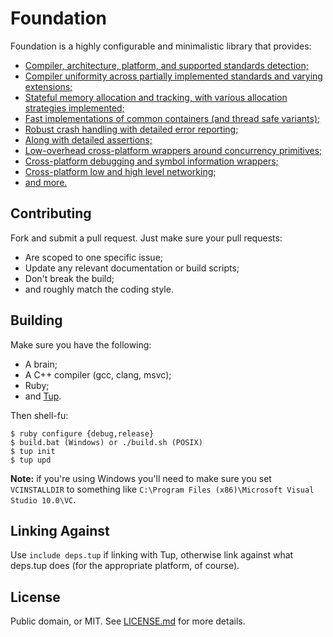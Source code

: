 # Foundation

Foundation is a highly configurable and minimalistic library that provides:

  * [Compiler, architecture, platform, and supported standards detection;](include/foundation/detect.h)
  * [Compiler uniformity across partially implemented standards and varying extensions;](include/foundation/compat.h)
  * [Stateful memory allocation and tracking, with various allocation strategies implemented;](include/foundation/allocator.h)
  * [Fast implementations of common containers (and thread safe variants);](include/foundation/containers.h)
  * [Robust crash handling with detailed error reporting;](include/foundation/crash_handler.h)
  * [Along with detailed assertions;](include/foundation/assert.h)
  * [Low-overhead cross-platform wrappers around concurrency primitives;](include/foundation/concurrency.h)
  * [Cross-platform debugging and symbol information wrappers;](include/foundation/debug_info.h)
  * [Cross-platform low and high level networking;](include/foundation/network.h)
  * [and more.](docs/)

Contributing
---

Fork and submit a pull request. Just make sure your pull requests:

  * Are scoped to one specific issue;
  * Update any relevant documentation or build scripts;
  * Don't break the build;
  * and roughly match the coding style.

Building
---

Make sure you have the following:

  * A brain;
  * A C++ compiler (gcc, clang, msvc);
  * Ruby;
  * and [Tup](https://github.com/gittup/tup).

Then shell-fu:

```
$ ruby configure {debug,release}
$ build.bat (Windows) or ./build.sh (POSIX)
$ tup init
$ tup upd
```

**Note:** if you're using Windows you'll need to make sure you set `VCINSTALLDIR` to something like `C:\Program Files (x86)\Microsoft Visual Studio 10.0\VC`.

Linking Against
---

Use `include deps.tup` if linking with Tup, otherwise link against what deps.tup does (for the appropriate platform, of course).

License
---

Public domain, or MIT.
See [LICENSE.md](LICENSE.md) for more details.
